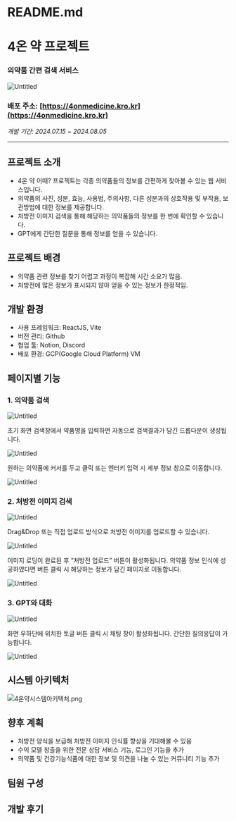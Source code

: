 # README.md

# 4온 약 프로젝트

### 의약품 간편 검색 서비스

![Untitled](README%20md%207e5e9b5a220a4a02ab724d3f41a5b9c9/Untitled.png)

### 배포 주소: [https://4onmedicine.kro.kr](https://4onmedicine.kro.kr)

_개발 기간: 2024.07.15 ~ 2024.08.05_

---

## 프로젝트 소개

- 4온 약 어때? 프로젝트는 각종 의약품들의 정보를 간편하게 찾아볼 수 있는 웹 서비스입니다.
- 의약품의 사진, 성분, 효능, 사용법, 주의사항, 다른 성분과의 상호작용 및 부작용, 보관방법에 대한 정보를 제공합니다.
- 처방전 이미지 검색을 통해 해당하는 의약품들의 정보를 한 번에 확인할 수 있습니다.
- GPT에게 간단한 질문을 통해 정보를 얻을 수 있습니다.

## 프로젝트 배경

- 의약품 관련 정보를 찾기 어렵고 과정이 복잡해 시간 소요가 많음.
- 처방전에 많은 정보가 표시되지 않아 얻을 수 있는 정보가 한정적임.

## 개발 환경

- 사용 프레임워크: ReactJS, Vite
- 버전 관리: Github
- 협업 툴: Notion, Discord
- 배포 환경: GCP(Google Cloud Platform) VM

## 페이지별 기능

### 1. 의약품 검색

![Untitled](README%20md%207e5e9b5a220a4a02ab724d3f41a5b9c9/Untitled%201.png)

초기 화면 검색창에서 약품명을 입력하면 자동으로 검색결과가 담긴 드롭다운이 생성됩니다.

![Untitled](README%20md%207e5e9b5a220a4a02ab724d3f41a5b9c9/Untitled%202.png)

원하는 의약품에 커서를 두고 클릭 또는 엔터키 입력 시 세부 정보 창으로 이동합니다.

![Untitled](README%20md%207e5e9b5a220a4a02ab724d3f41a5b9c9/Untitled%203.png)

### 2. 처방전 이미지 검색

![Untitled](README%20md%207e5e9b5a220a4a02ab724d3f41a5b9c9/Untitled%204.png)

Drag&Drop 또는 직접 업로드 방식으로 처방전 이미지를 업로드할 수 있습니다.

![Untitled](README%20md%207e5e9b5a220a4a02ab724d3f41a5b9c9/Untitled%205.png)

이미지 로딩이 완료된 후 “처방전 업로드” 버튼이 활성화됩니다. 의약품 정보 인식에 성공하였다면 버튼 클릭 시 해당하는 정보가 담긴 페이지로 이동합니다.

![Untitled](README%20md%207e5e9b5a220a4a02ab724d3f41a5b9c9/Untitled%206.png)

### 3. GPT와 대화

![Untitled](README%20md%207e5e9b5a220a4a02ab724d3f41a5b9c9/Untitled%207.png)

화면 우하단에 위치한 토글 버튼 클릭 시 채팅 창이 활성화됩니다. 간단한 질의응답이 가능합니다.

![Untitled](README%20md%207e5e9b5a220a4a02ab724d3f41a5b9c9/Untitled%208.png)

## 시스템 아키텍처

![4온약시스템아키텍처.png](README%20md%207e5e9b5a220a4a02ab724d3f41a5b9c9/4%25E1%2584%258B%25E1%2585%25A9%25E1%2586%25AB%25E1%2584%258B%25E1%2585%25A3%25E1%2586%25A8%25E1%2584%2589%25E1%2585%25B5%25E1%2584%2589%25E1%2585%25B3%25E1%2584%2590%25E1%2585%25A6%25E1%2586%25B7%25E1%2584%258B%25E1%2585%25A1%25E1%2584%258F%25E1%2585%25B5%25E1%2584%2590%25E1%2585%25A6%25E1%2586%25A8%25E1%2584%258E%25E1%2585%25A5.png)

## 향후 계획

- 처방전 양식을 보급해 처방전 이미지 인식률 향상을 기대해볼 수 있음
- 수익 모델 창출을 위한 전문 상담 서비스 기능, 로그인 기능을 추가
- 의약품 및 건강기능식품에 대한 정보 및 의견을 나눌 수 있는 커뮤니티 기능 추가

## 팀원 구성

## 개발 후기
